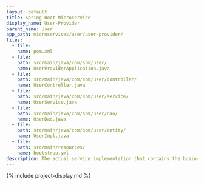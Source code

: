 ```yaml
---
layout: default
title: Spring Boot Microservice
display_name: User-Provider
parent_name: User
app_path: microservices/user/user-provider/
files:
  - file:
    name: pom.xml
  - file:
    path: src/main/java/com/sbm/user/
    name: UserProviderApplication.java
  - file:
    path: src/main/java/com/sbm/user/controller/
    name: UserController.java
  - file:
    path: src/main/java/com/sbm/user/service/
    name: UserService.java
  - file:
    path: src/main/java/com/sbm/user/dao/
    name: UserDao.java
  - file:
    path: src/main/java/com/sbm/user/entity/
    name: UserImpl.java
  - file:
    path: src/main/resources/
    name: bootstrap.yml
description: The actual service implementation that contains the business logic and data access layer.
---
```

{% include project-display.md %}